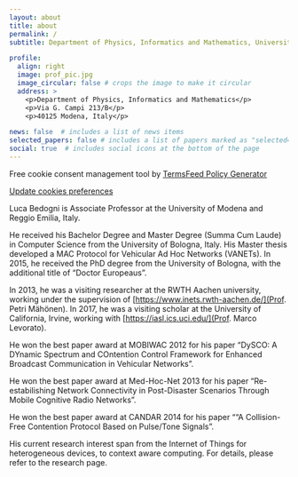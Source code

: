 ```yaml
---
layout: about
title: about
permalink: /
subtitle: Department of Physics, Informatics and Mathematics, University of Modena and Reggio Emilia, Italy

profile:
  align: right
  image: prof_pic.jpg
  image_circular: false # crops the image to make it circular
  address: >
    <p>Department of Physics, Informatics and Mathematics</p>
    <p>Via G. Campi 213/B</p>
    <p>40125 Modena, Italy</p>

news: false  # includes a list of news items
selected_papers: false # includes a list of papers marked as "selected={true}"
social: true  # includes social icons at the bottom of the page
---
```


<!-- Cookie Consent by TermsFeed https://www.TermsFeed.com -->
<script type="text/javascript" src="https://www.termsfeed.com/public/cookie-consent/4.0.0/cookie-consent.js" charset="UTF-8"></script>
<script type="text/javascript" charset="UTF-8">
document.addEventListener('DOMContentLoaded', function () {
cookieconsent.run({"notice_banner_type":"simple","consent_type":"express","palette":"light","language":"en","page_load_consent_levels":["strictly-necessary"],"notice_banner_reject_button_hide":false,"preferences_center_close_button_hide":false,"page_refresh_confirmation_buttons":false,"website_name":"lbedogni.github.io"});
});
</script>

<noscript>Free cookie consent management tool by <a href="https://www.termsfeed.com/" rel="nofollow noopener">TermsFeed Policy Generator</a></noscript>
<!-- End Cookie Consent by TermsFeed https://www.TermsFeed.com -->





<!-- Below is the link that users can use to open Preferences Center to change their preferences. Do not modify the ID parameter. Place it where appropriate, style it as needed. -->

<a href="#" id="open_preferences_center">Update cookies preferences</a>


Luca Bedogni is Associate Professor at the University of Modena and Reggio Emilia, Italy.

He received his Bachelor Degree and Master Degree (Summa Cum Laude) in Computer Science from the University of Bologna, Italy. His Master thesis developed a MAC Protocol for Vehicular Ad Hoc Networks (VANETs).
In 2015, he received the PhD degree from the University of Bologna, with the additional title of “Doctor Europeaus”.

In 2013, he was a visiting researcher at the RWTH Aachen university, working under the supervision of [https://www.inets.rwth-aachen.de/](Prof. Petri Mähönen). In 2017, he was a visiting scholar at the University of California, Irvine, working with [https://iasl.ics.uci.edu/](Prof. Marco Levorato).

He won the best paper award at MOBIWAC 2012 for his paper “DySCO: A DYnamic Spectrum and COntention Control Framework for Enhanced Broadcast Communication in Vehicular Networks”.

He won the best paper award at Med-Hoc-Net 2013 for his paper “Re-estabilishing Network Connectivity in Post-Disaster Scenarios Through Mobile Cognitive Radio Networks”.

He won the best paper award at CANDAR 2014 for his paper ““A Collision-Free Contention Protocol Based on Pulse/Tone Signals”.

His current research interest span from the Internet of Things for heterogeneous devices, to context aware computing. For details, please refer to the research page.

<!--Link to your social media connections, too. This theme is set up to use [Font Awesome icons](http://fortawesome.github.io/Font-Awesome/) and [Academicons](https://jpswalsh.github.io/academicons/), like the ones below. Add your Facebook, Twitter, LinkedIn, Google Scholar, or just disable all of them.
-->
